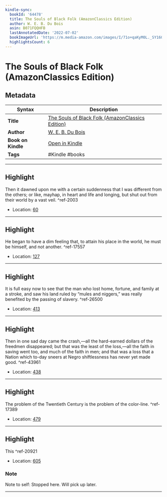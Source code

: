 ```yaml
---
kindle-sync:
  bookId: '64478'
  title: The Souls of Black Folk (AmazonClassics Edition)
  author: W. E. B. Du Bois
  asin: B071FQQHFB
  lastAnnotatedDate: '2022-07-02'
  bookImageUrl: 'https://m.media-amazon.com/images/I/71o+qaKyM0L._SY160.jpg'
  highlightsCount: 6
---
```

# The Souls of Black Folk (AmazonClassics Edition)

## Metadata

| Syntax | Description |
| ---------- | ---------- |
| **Title** | [The Souls of Black Folk (AmazonClassics Edition)](https://www.amazon.com/dp/B071FQQHFB) |
| **Author** | [W. E. B. Du Bois](https://www.amazon.com/W-E-B-Du-Bois/e/B001IGOCYA/ref=dp_byline_cont_ebooks_1) |
| **Book on Kindle** | <a href="kindle://book?action=open&asin=B071FQQHFB" target="_blank">Open in Kindle</a> |
| **Tags** | #Kindle #books |

---

## Highlight

Then it dawned upon me with a certain suddenness that I was different from the others; or like, mayhap, in heart and life and longing, but shut out from their world by a vast veil. ^ref-2003
- Location: [60](kindle://book?action=open&asin=B071FQQHFB&location=60)

---
## Highlight

He began to have a dim feeling that, to attain his place in the world, he must be himself, and not another. ^ref-17557
- Location: [127](kindle://book?action=open&asin=B071FQQHFB&location=127)

---
## Highlight

It is full easy now to see that the man who lost home, fortune, and family at a stroke, and saw his land ruled by “mules and niggers,” was really benefited by the passing of slavery. ^ref-26500
- Location: [413](kindle://book?action=open&asin=B071FQQHFB&location=413)

---
## Highlight

Then in one sad day came the crash,—all the hard-earned dollars of the freedmen disappeared; but that was the least of the loss,—all the faith in saving went too, and much of the faith in men; and that was a loss that a Nation which to-day sneers at Negro shiftlessness has never yet made good. ^ref-43961
- Location: [438](kindle://book?action=open&asin=B071FQQHFB&location=438)

---
## Highlight

The problem of the Twentieth Century is the problem of the color-line. ^ref-17389
- Location: [479](kindle://book?action=open&asin=B071FQQHFB&location=479)

---
## Highlight

This ^ref-20921
- Location: [605](kindle://book?action=open&asin=B071FQQHFB&location=605)

### Note
Note to self: Stopped here. Will pick up later.

---
